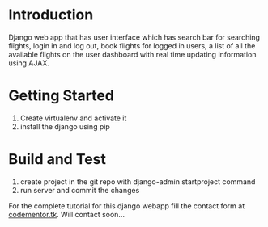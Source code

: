 # Introduction 
Django web app that has user interface which has search bar for searching flights, login in and 
log out, book flights for logged in users, a list of all the available flights on the user 
dashboard with real time updating information using AJAX.

# Getting Started
1. Create virtualenv and activate it
2. install the django using pip

# Build and Test
1. create project in the git repo with django-admin startproject command
2. run server and commit the changes

For the complete tutorial for this django webapp fill the contact form at [codementor.tk](http://www.codementor.tk). Will contact soon...
